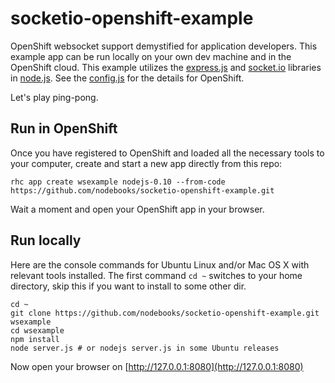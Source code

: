  # socketio-openshift-example

OpenShift websocket support demystified for application developers. This example app can be run locally on your own dev machine and in the OpenShift cloud. This example utilizes the [express.js](http://expressjs.com/) and [socket.io](http://socket.io/) libraries in [node.js](http://nodejs.org/). See the [config.js](https://github.com/nodebooks/socketio-openshift-example/blob/master/config.js) for the details for OpenShift.

Let's play ping-pong.

## Run in OpenShift

Once you have registered to OpenShift and loaded all the necessary tools to your computer, create and start a new app directly from this repo:

`rhc app create wsexample nodejs-0.10 --from-code https://github.com/nodebooks/socketio-openshift-example.git`

Wait a moment and open your OpenShift app in your browser.

## Run locally

Here are the console commands for Ubuntu Linux and/or Mac OS X with relevant tools installed. The first command `cd ~` switches to your home directory, skip this if you want to install to some other dir.

```
cd ~
git clone https://github.com/nodebooks/socketio-openshift-example.git wsexample
cd wsexample
npm install
node server.js # or nodejs server.js in some Ubuntu releases
```
Now open your browser on [http://127.0.0.1:8080](http://127.0.0.1:8080)
